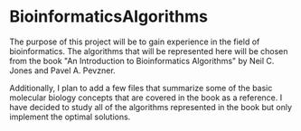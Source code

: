 # BioinformaticsAlgorithms

The purpose of this project will be to gain experience in the field of bioinformatics.  The algorithms that will be represented here will be chosen from the book "An Introduction to Bioinformatics Algorithms" by Neil C. Jones and Pavel A. Pevzner.

Additionally, I plan to add a few files that summarize some of the basic molecular biology concepts that are covered in the book as a reference. I have decided to study all of the 
algorithms represented in the book but only implement the optimal solutions.

